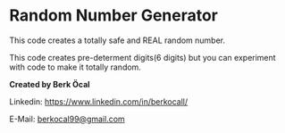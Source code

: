 # Random Number Generator
This code creates a totally safe and REAL random number.

This code creates pre-determent digits(6 digits) but you can experiment with code to make it totally random.

**Created by Berk Öcal**

Linkedin: https://www.linkedin.com/in/berkocall/

E-Mail: berkocal99@gmail.com
